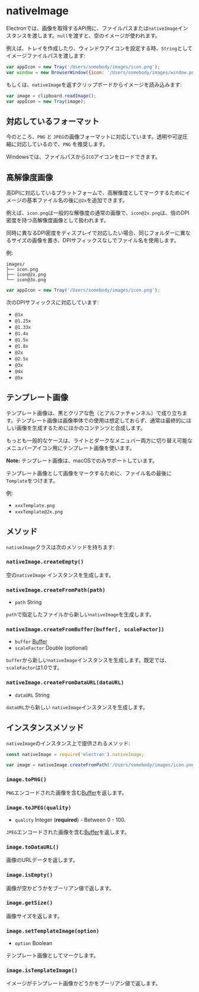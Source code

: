 # nativeImage

Electronでは、画像を取得するAPI用に、ファイルパスまたは`nativeImage`インスタンスを渡します。`null`を渡すと、空のイメージが使われます。

例えば、トレイを作成したり、ウィンドウアイコンを設定する時、`String`としてイメージファイルパスを渡します:

```javascript
var appIcon = new Tray('/Users/somebody/images/icon.png');
var window = new BrowserWindow({icon: '/Users/somebody/images/window.png'});
```

もしくは、`nativeImage`を返すクリップボードからイメージを読み込みます:

```javascript
var image = clipboard.readImage();
var appIcon = new Tray(image);
```

## 対応しているフォーマット

今のところ、`PNG` と `JPEG`の画像フォーマットに対応しています。透明や可逆圧縮に対応しているので、`PNG` を推奨します。

Windowsでは、ファイルパスから`ICO`アイコンをロードできます。

## 高解像度画像

高DPIに対応しているプラットフォームで、高解像度としてマークするためにイメージの基本ファイル名の後に`@2x`を追加できます。

例えば、`icon.png`は一般的な解像度の通常の画像で、`icon@2x.png`は、倍のDPI密度を持つ高解像度画像として扱われます。


同時に異なるDPI密度をディスプレイで対応したい場合、同じフォルダーに異なるサイズの画像を置き、DPIサフィックスなしでファイル名を使用します。

例:

```text
images/
├── icon.png
├── icon@2x.png
└── icon@3x.png
```


```javascript
var appIcon = new Tray('/Users/somebody/images/icon.png');
```

次のDPIサフィックスに対応しています:

* `@1x`
* `@1.25x`
* `@1.33x`
* `@1.4x`
* `@1.5x`
* `@1.8x`
* `@2x`
* `@2.5x`
* `@3x`
* `@4x`
* `@5x`

## テンプレート画像

テンプレート画像は、黒とクリアな色（とアルファチャンネル）で成り立ちます。テンプレート画像は画像単体での使用は想定しておらず、通常は最終的にほしい画像を生成するためにほかのコンテンツと合成します。

もっとも一般的なケースは、ライトとダークなメニュバー両方に切り替え可能なメニュバーアイコン用にテンプレート画像を使います。


**Note:** テンプレート画像は、macOSでのみサポートしています。

テンプレート画像として画像をマークするために、ファイル名の最後に`Template`をつけます。

例:

* `xxxTemplate.png`
* `xxxTemplate@2x.png`

## メソッド

`nativeImage`クラスは次のメソッドを持ちます:

### `nativeImage.createEmpty()`

空の`nativeImage` インスタンスを生成します。

### `nativeImage.createFromPath(path)`

* `path` String

`path`で指定したファイルから新しい`nativeImage`を生成します。

### `nativeImage.createFromBuffer(buffer[, scaleFactor])`

* `buffer` [Buffer][buffer]
* `scaleFactor` Double (optional)

 `buffer`から新しい`nativeImage`インスタンスを生成します。既定では、`scaleFactor`は1.0です。

### `nativeImage.createFromDataURL(dataURL)`

* `dataURL` String

`dataURL`から新しい `nativeImage`インスタンスを生成します。

## インスタンスメソッド

`nativeImage`のインスタンス上で提供されるメソッド:

```javascript
const nativeImage = require('electron').nativeImage;

var image = nativeImage.createFromPath('/Users/somebody/images/icon.png');
```

### `image.toPNG()`

`PNG`エンコードされた画像を含む[Buffer][buffer]を返します。

### `image.toJPEG(quality)`

* `quality` Integer (**required**) - Between 0 - 100.

`JPEG`エンコードされた画像を含む[Buffer][buffer]を返します。

### `image.toDataURL()`

画像のURLデータを返します。

### `image.isEmpty()`

画像が空かどうかをブーリアン値で返します。

### `image.getSize()`

画像サイズを返します。

[buffer]: https://nodejs.org/api/buffer.html#buffer_class_buffer

### `image.setTemplateImage(option)`

* `option` Boolean

テンプレート画像としてマークします。

### `image.isTemplateImage()`

イメージがテンプレート画像かどうかをブーリアン値で返します。
